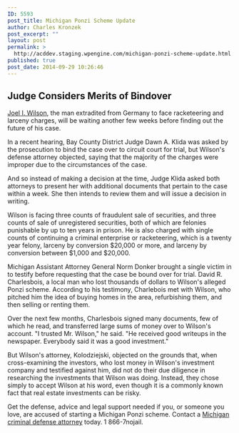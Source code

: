 ```yaml
---
ID: 5593
post_title: Michigan Ponzi Scheme Update
author: Charles Kronzek
post_excerpt: ""
layout: post
permalink: >
  http://acddev.staging.wpengine.com/michigan-ponzi-scheme-update.html
published: true
post_date: 2014-09-29 10:26:46
---
```

<h2>Judge Considers Merits of Bindover</h2>
<a href="http://acddev.staging.wpengine.com/michigan-man-accused-ponzi-scheme.html" target="_blank">Joel I. Wilson</a>, the man extradited from Germany to face racketeering and larceny charges, will be waiting another few weeks before finding out the future of his case.

In a recent hearing, Bay County District Judge Dawn A. Klida was asked by the prosecution to bind the case over to circuit court for trial, but Wilson's defense attorney objected, saying that the majority of the charges were improper due to the circumstances of the case.<!--more-->

And so instead of making a decision at the time, Judge Klida asked both attorneys to present her with additional documents that pertain to the case within a week. She then intends to review them and will issue a decision in writing.

Wilson is facing three counts of fraudulent sale of securities, and three counts of sale of unregistered securities, both of which are felonies punishable by up to ten years in prison. He is also charged with single counts of continuing a criminal enterprise or racketeering, which is a twenty year felony, larceny by conversion $20,000 or more, and larceny by conversion between $1,000 and $20,000.

Michigan Assistant Attorney General Norm Donker brought a single victim in to testify before requesting that the case be bound over for trial. David R. Charlesbois, a local man who lost thousands of dollars to Wilson's alleged Ponzi scheme. According to his testimony, Charlebois met with Wilson, who pitched him the idea of buying homes in the area, refurbishing them, and then selling or renting them.

Over the next few months, Charlesbois signed many documents, few of which he read, and transferred large sums of money over to Wilson's account. "I trusted Mr. Wilson," he said. "He received good writeups in the newspaper. Everybody said it was a good investment."

But Wilson's attorney, Kolodziejski, objected on the grounds that, when cross-examining the investors, who lost money in Wilson's investment company and testified against him, did not do their due diligence in researching the investments that Wilson was doing. Instead, they chose simply to accept Wilson at his word, even though it is a commonly known fact that real estate investments can be risky.

Get the defense, advice and legal support needed if you, or someone you love, are accused of starting a Michigan Ponzi scheme. Contact a <a href="http://acddev.staging.wpengine.com/trial-attorneys.html" target="_blank">Michigan criminal defense attorney</a> today. 1 866-7nojail.